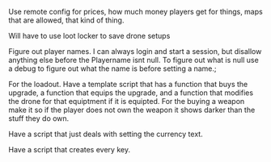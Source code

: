 Use remote config for prices, how much money players get for things, maps that are allowed, that kind of thing.

Will have to use loot locker to save drone setups

Figure out player names. I can always login and start a session, but disallow anything else before the Playername isnt null. To figure out what is null use a debug to figure out what the name is before setting a name.;

For the loadout. Have a template script that has a function that buys the upgrade, a function that equips the upgrade, and a function that modifies the drone for that equiptment if it is equipted. For the buying a weapon make it so if the player does not own the weapon it shows darker than the stuff they do own.

Have a script that just deals with setting the currency text.

Have a script that creates every key.
